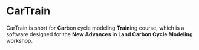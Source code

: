 # CarTrain

CarTrain is short for **Car**bon cycle modeling **Train**ing course, which is a software designed for the **New Advances in Land Carbon Cycle Modeling** workshop.
